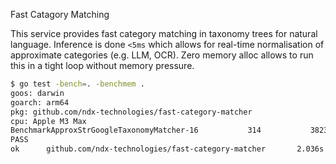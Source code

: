 Fast Catagory Matching

This service provides fast category matching in taxonomy trees for natural language.
Inference is done `<5ms` which allows for real-time normalisation of approximate categories (e.g. LLM, OCR).
Zero memory alloc allows to run this in a tight loop without memory pressure.

```bash
$ go test -bench=. -benchmem .
goos: darwin
goarch: arm64
pkg: github.com/ndx-technologies/fast-category-matcher
cpu: Apple M3 Max
BenchmarkApproxStrGoogleTaxonomyMatcher-16           314           3823583 ns/op             922 B/op         29 allocs/op
PASS
ok      github.com/ndx-technologies/fast-category-matcher       2.036s
```
